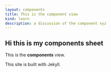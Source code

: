 ```yaml
---
layout: components
title: This is the component view
kind: learn
description: a discussion of the component xyz
---
```


## Hi this is my components sheet ##

This is the **components** view.

This site is built with Jekyll.